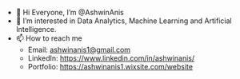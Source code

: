 - 👋 Hi Everyone, I’m @AshwinAnis
- 👀 I’m interested in Data Analytics, Machine Learning and Artificial Intelligence. 
- 📫 How to reach me  
  - Email: <ashwinanis1@gmail.com>
  - LinkedIn: <https://www.linkedin.com/in/ashwinanis/>
  - Portfolio: <https://ashwinanis1.wixsite.com/website>

<!---
AshwinAnis/AshwinAnis is a ✨ special ✨ repository because its `README.md` (this file) appears on your GitHub profile.
You can click the Preview link to take a look at your changes.
--->
